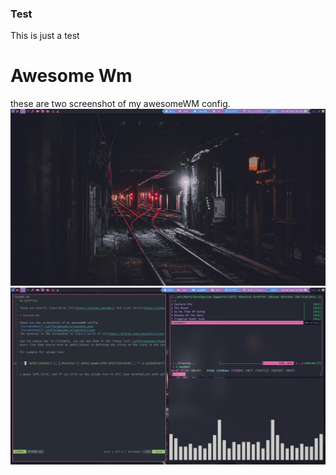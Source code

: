 ### Test

This is just a test

# Awesome Wm

these are two screenshot of my awesomeWM config.
![screenshot1](../.config/awesome/screenshot.png)
![screenshot2](../.config/awesome/screenshot2.png)
